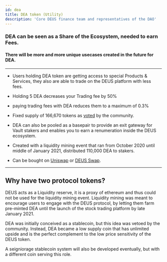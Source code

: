 ```yaml
---
id: dea
title: DEA token (Utility)
description: 'Core DEUS finance team and representatives of the DAO'
---
```


### DEA can be seen as a Share of the Ecosystem, needed to earn Fees.
#### There will be more and more unique usecases created in the future for DEA.

---

- Users holding DEA token are getting access to special Products & Services, they also are able to trade on the DEUS platform with less fees.
- Holding 5 DEA decreases your Trading fee by 50%
- paying trading fees with DEA reduces them to a maximum of 0.3%

- Fixed supply of 166,670 tokens as [voted](https://t.me/deusfinance/33986) by the community.
- DEA can also be pooled as a basepair to provide an exit gateway for Vault stakers and enables you to earn a renumeration inside the DEUS ecosystem.
- Created with a liquidity mining event that ran from October 2020 until middle of January 2021, distributed 110,000 DEA to stakers. 
- Can be bought on [Uniswap](https://app.uniswap.org/#/swap?inputCurrency=0x3b62f3820e0b035cc4ad602dece6d796bc325325&outputCurrency=0x80ab141f324c3d6f2b18b030f1c4e95d4d658778) or [DEUS Swap](https://app.deus.finance/swap).

___

## Why have two protocol tokens?

DEUS acts as a Liquidity reserve, it is a proxy of ethereum and thus could not be used for the liquidity mining event. Liquidity mining was meant to encourage users to engage with the DEUS protocol, by letting them farm pre-minted DEA until the launch of the stock trading platform by late January 2021.

DEA was initially conceived as a stablecoin, but this idea was vetoed by the community. Instead, DEA became a low supply coin that has unlimited upside and is the perfect complement to the low price sensitivity of the DEUS token.

A seigniorage stablecoin system will also be developed eventually, but with a different coin serving this role.
